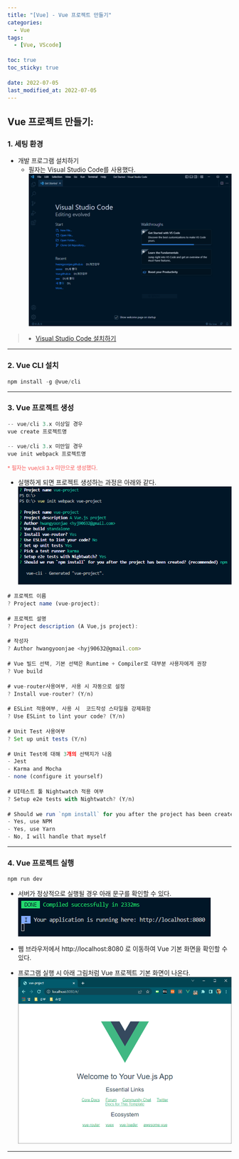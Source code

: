 ```yaml
---
title: "[Vue] - Vue 프로젝트 만들기"
categories:
  - Vue
tags:
  - [Vue, VScode]

toc: true
toc_sticky: true

date: 2022-07-05
last_modified_at: 2022-07-05
---
```


## Vue 프로젝트 만들기:
### 1. 세팅 환경
* 개발 프로그램 설치하기
    + 필자는 Visual Studio Code를 사용했다.
[![텍스트](/assets/images/Vue/vscode%20%EC%84%A4%EC%B9%98%20%ED%9B%84%20%ED%99%94%EB%A9%B4.PNG)](/assets/images/Vue/vscode%20%EC%84%A4%EC%B9%98%20%ED%9B%84%20%ED%99%94%EB%A9%B4.PNG)
> * [Visual Studio Code 설치하기](https://code.visualstudio.com/ "vscode 설치")

* * *

### 2. Vue CLI 설치
```javascript
npm install -g @vue/cli
```

* * *

### 3. Vue 프로젝트 생성
```javascript
-- vue/cli 3.x 이상일 경우
vue create 프로젝트명

-- vue/cli 3.x 미만일 경우
vue init webpack 프로젝트명
```
<span style="color:#FA5858; font-size:12px">* 필자는 vue/cli 3.x 미만으로 생성했다.</span>

 - 실행하게 되면 프로젝트 생성하는 과정은 아래와 같다.
[![텍스트](/assets/images/Vue/vue%20%ED%94%84%EB%A1%9C%EC%A0%9D%ED%8A%B8%20%EC%83%9D%EC%84%B1.PNG)](/assets/images/Vue/vue%20%ED%94%84%EB%A1%9C%EC%A0%9D%ED%8A%B8%20%EC%83%9D%EC%84%B1.PNG)

```javascript
# 프로젝트 이름
? Project name (vue-project):

# 프로젝트 설명
? Project description (A Vue,js project):

# 작성자
? Author hwangyoonjae <hyj90632@gmail.com>

# Vue 빌드 선택, 기본 선택은 Runtime + Compiler로 대부분 사용자에게 권장
? Vue build

# vue-router사용여부, 사용 시 자동으로 설정 
? Install vue-router? (Y/n)

# ESLint 적용여부, 사용 시  코드작성 스타일을 강제화함 
? Use ESLint to lint your code? (Y/n)

# Unit Test 사용여부
? Set up unit tests (Y/n)

# Unit Test에 대해 3개의 선택지가 나옴
- Jest
- Karma and Mocha
- none (configure it yourself)

# UI테스트 툴 Nightwatch 적용 여부 
? Setup e2e tests with Nightwatch? (Y/n)

# Should we run `npm install` for you after the project has been created? (recommended) (Use arrow keys)
- Yes, use NPM
- Yes, use Yarn
- No, I will handle that myself

```

* * *

### 4. Vue 프로젝트 실행
```javascript
npm run dev
```
* 서버가 정상적으로 실행될 경우 아래 문구를 확인할 수 있다.
 ![텍스트](/assets/images/Vue/Vue%20%ED%94%84%EB%A1%9C%EC%A0%9D%ED%8A%B8%20%EC%84%9C%EB%B2%84%20%EC%A3%BC%EC%86%8C.PNG)

 - 웹 브라우저에서 http://localhost:8080 로 이동하여 Vue 기본 화면을 확인할 수 있다.

* 프로그램 실행 시 아래 그림처럼 Vue 프로젝트 기본 화면이 나온다.
![텍스트](/assets/images/Vue/Vue%20%ED%94%84%EB%A1%9C%EC%A0%9D%ED%8A%B8%20%EA%B8%B0%EB%B3%B8%ED%99%94%EB%A9%B4.PNG)

* * *